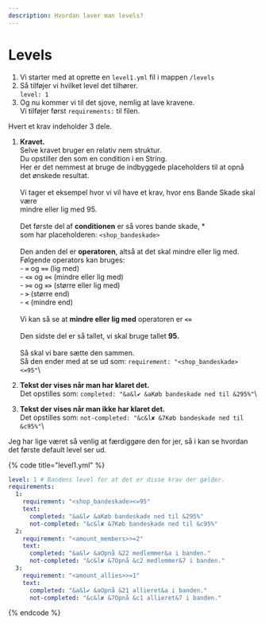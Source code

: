 ```yaml
---
description: Hvordan laver man levels?
---
```


# Levels



1. Vi starter med at oprette en `level1.yml` fil i mappen `/levels`
2. Så tilføjer vi hvilket level det tilhører.\
   `level: 1`
3. Og nu kommer vi til det sjove, nemlig at lave kravene.\
   Vi tilføjer først `requirements:` til filen.

Hvert et krav indeholder 3 dele.

1. **Kravet.**\
   Selve kravet bruger en relativ nem struktur. \
   Du opstiller den som en condition i en String.\
   Her er det nemmest at bruge de indbyggede placeholders til at opnå\
   det ønskede resultat.\
   \
   Vi tager et eksempel hvor vi vil have et krav, hvor ens Bande Skade skal være \
   mindre eller lig med 95.\
   \
   Det første del af **conditionen** er så vores bande skade, \*\
   som har placeholderen: `<shop_bandeskade>`\
   \
   Den anden del er **operatoren**, altså at det skal mindre eller lig med.\
   Følgende operators kan bruges:\
   \- **`=`** og **`==`** (lig med)\
   \- **`<=`** og **`=<`** (mindre eller lig med)\
   \- **`>=`** og **`=>`** (større eller lig med)\
   \- **`>`** (større end)\
   \- **`<`** (mindre end)\
   \
   Vi kan så se at **mindre eller lig med** operatoren er **`<=`** \
   \
   Den sidste del er så tallet, vi skal bruge tallet **95.**\
   \
   Så skal vi bare sætte den sammen.\
   Så den ender med at se ud som: `requirement: "<shop_bandeskade><=95"`\

2. **Tekst der vises når man har klaret det.**\
   Det opstilles som: `completed: "&a&l✔ &aKøb bandeskade ned til &295%"`\

3. **Tekst der vises når man ikke har klaret det.**\
   Det opstilles som: `not-completed: "&c&l✘ &7Køb bandeskade ned til &c95%"`\


Jeg har lige været så venlig at færdiggøre den for jer, så i kan se hvordan det første default level ser ud.

{% code title="level1.yml" %}
```yaml
level: 1 # Bandens level for at det er disse krav der gælder.
requirements:
  1:
    requirement: "<shop_bandeskade><=95"
    text:
      completed: "&a&l✔ &aKøb bandeskade ned til &295%"
      not-completed: "&c&l✘ &7Køb bandeskade ned til &c95%"
  2:
    requirement: "<amount_members>>=2"
    text:
      completed: "&a&l✔ &aOpnå &22 medlemmer&a i banden."
      not-completed: "&c&l✘ &7Opnå &c2 medlemmer&7 i banden."
  3:
    requirement: "<amount_allies>>=1"
    text:
      completed: "&a&l✔ &aOpnå &21 allieret&a i banden."
      not-completed: "&c&l✘ &7Opnå &c1 allieret&7 i banden."
```
{% endcode %}
